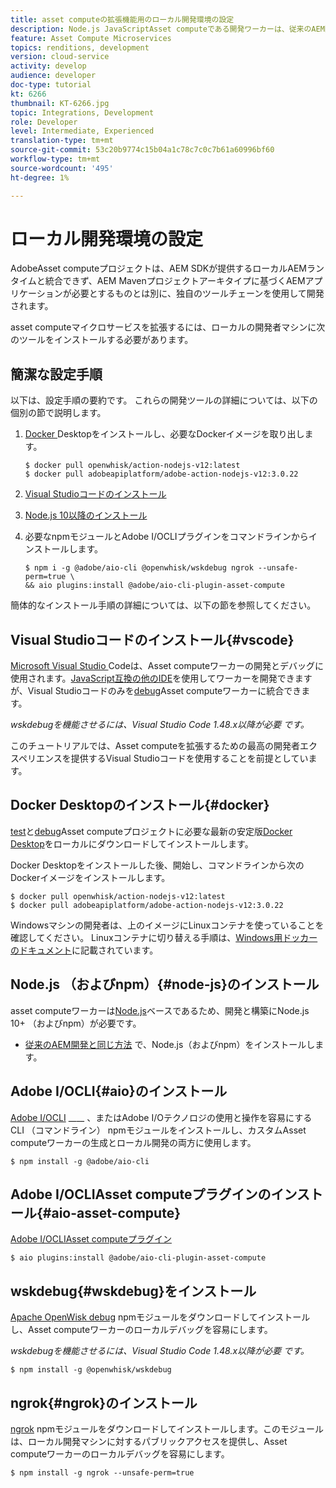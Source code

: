 ```yaml
---
title: asset computeの拡張機能用のローカル開発環境の設定
description: Node.js JavaScriptAsset computeである開発ワーカーは、従来のAEM開発とは異なる、特定の開発ツール（Node.jsや様々なnpmモジュール、Docker Desktop、Microsoft Visual Studio Codeなど）を必要とします。
feature: Asset Compute Microservices
topics: renditions, development
version: cloud-service
activity: develop
audience: developer
doc-type: tutorial
kt: 6266
thumbnail: KT-6266.jpg
topic: Integrations, Development
role: Developer
level: Intermediate, Experienced
translation-type: tm+mt
source-git-commit: 53c20b9774c15b04a1c78c7c0c7b61a60996bf60
workflow-type: tm+mt
source-wordcount: '495'
ht-degree: 1%

---
```



# ローカル開発環境の設定

AdobeAsset computeプロジェクトは、AEM SDKが提供するローカルAEMランタイムと統合できず、AEM Mavenプロジェクトアーキタイプに基づくAEMアプリケーションが必要とするものとは別に、独自のツールチェーンを使用して開発されます。

asset computeマイクロサービスを拡張するには、ローカルの開発者マシンに次のツールをインストールする必要があります。

## 簡潔な設定手順

以下は、設定手順の要約です。 これらの開発ツールの詳細については、以下の個別の節で説明します。

1. [Docker ](https://www.docker.com/products/docker-desktop) Desktopをインストールし、必要なDockerイメージを取り出します。

   ```
   $ docker pull openwhisk/action-nodejs-v12:latest
   $ docker pull adobeapiplatform/adobe-action-nodejs-v12:3.0.22
   ```

1. [Visual Studioコードのインストール](https://code.visualstudio.com/download)
1. [Node.js 10以降のインストール](../../local-development-environment/development-tools.md#node-js)
1. 必要なnpmモジュールとAdobe I/OCLIプラグインをコマンドラインからインストールします。

   ```
   $ npm i -g @adobe/aio-cli @openwhisk/wskdebug ngrok --unsafe-perm=true \
   && aio plugins:install @adobe/aio-cli-plugin-asset-compute
   ```

簡体的なインストール手順の詳細については、以下の節を参照してください。

## Visual Studioコードのインストール{#vscode}

[Microsoft Visual Studio ](https://code.visualstudio.com/download) Codeは、Asset computeワーカーの開発とデバッグに使用されます。[JavaScript互換の他のIDE](../../local-development-environment/development-tools.md#set-up-the-development-ide)を使用してワーカーを開発できますが、Visual Studioコードのみを[debug](../test-debug/debug.md)Asset computeワーカーに統合できます。

_wskdebugを機能させるには、Visual Studio Code 1.48.x以降が必要 [](#wskdebug) です。_

このチュートリアルでは、Asset computeを拡張するための最高の開発者エクスペリエンスを提供するVisual Studioコードを使用することを前提としています。

## Docker Desktopのインストール{#docker}

[test](../test-debug/test.md)と[debug](../test-debug/debug.md)Asset computeプロジェクトに必要な最新の安定版[Docker Desktop](https://www.docker.com/products/docker-desktop)をローカルにダウンロードしてインストールします。

Docker Desktopをインストールした後、開始し、コマンドラインから次のDockerイメージをインストールします。

```
$ docker pull openwhisk/action-nodejs-v12:latest
$ docker pull adobeapiplatform/adobe-action-nodejs-v12:3.0.22
```

Windowsマシンの開発者は、上のイメージにLinuxコンテナを使っていることを確認してください。 Linuxコンテナに切り替える手順は、[Windows用ドッカーのドキュメント](https://docs.docker.com/docker-for-windows/)に記載されています。

## Node.js （およびnpm）{#node-js}のインストール

asset computeワーカーは[Node.js](https://nodejs.org/)ベースであるため、開発と構築にNode.js 10+ （およびnpm）が必要です。

+ [従来のAEM開発と同じ方法](../../local-development-environment/development-tools.md#node-js) で、Node.js（およびnpm）をインストールします。

## Adobe I/OCLI{#aio}のインストール

[Adobe I/OCLI](../../local-development-environment/development-tools.md#aio-cli) ____ 、またはAdobe I/Oテクノロジの使用と操作を容易にするCLI （コマンドライン） npmモジュールをインストールし、カスタムAsset computeワーカーの生成とローカル開発の両方に使用します。

```
$ npm install -g @adobe/aio-cli
```

## Adobe I/OCLIAsset computeプラグインのインストール{#aio-asset-compute}

[Adobe I/OCLIAsset computeプラグイン](https://github.com/adobe/aio-cli-plugin-asset-compute)

```
$ aio plugins:install @adobe/aio-cli-plugin-asset-compute
```

## wskdebug{#wskdebug}をインストール

[Apache OpenWisk debug](https://www.npmjs.com/package/@openwhisk/wskdebug) npmモジュールをダウンロードしてインストールし、Asset computeワーカーのローカルデバッグを容易にします。

_wskdebugを機能させるには、Visual Studio Code 1.48.x以降が必要 [](#wskdebug) です。_

```
$ npm install -g @openwhisk/wskdebug
```

## ngrok{#ngrok}のインストール

[ngrok](https://www.npmjs.com/package/ngrok) npmモジュールをダウンロードしてインストールします。このモジュールは、ローカル開発マシンに対するパブリックアクセスを提供し、Asset computeワーカーのローカルデバッグを容易にします。

```
$ npm install -g ngrok --unsafe-perm=true
```
